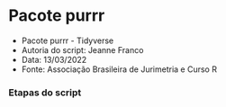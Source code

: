 # Pacote purrr

- Pacote purrr - Tidyverse
- Autoria do script: Jeanne Franco
- Data: 13/03/2022
- Fonte: Associação Brasileira de Jurimetria e Curso R

### Etapas do script
